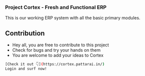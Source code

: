 ### Project Cortex - Fresh and Functional ERP
This is our working ERP system with all the basic primary modules.

## Contribution
- Hey all, you are free to contribute to this project 
- Check for bugs and try your hands on them
- You are welcome to add your ideas to Cortex

```bash
[Check it out 👇](https://cortex.pattarai.in/)
Login and surf now!
